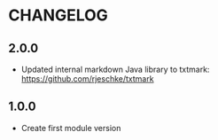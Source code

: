 CHANGELOG
=========

## 2.0.0
* Updated internal markdown Java library to txtmark: https://github.com/rjeschke/txtmark

## 1.0.0
* Create first module version
